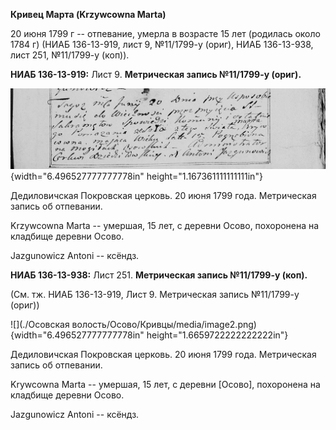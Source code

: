 **Кривец Марта (Krzywcowna Marta)**

20 июня 1799 г -- отпевание, умерла в возрасте 15 лет (родилась около
1784 г) (НИАБ 136-13-919, лист 9, №11/1799-у (ориг), НИАБ 136-13-938,
лист 251, №11/1799-у (коп)).

**НИАБ 136-13-919:** Лист 9. **Метрическая запись №11/1799-у (ориг).**

![](./media/53d488bada13ce046048dab2eae22576d9acb909.png){width="6.496527777777778in"
height="1.167361111111111in"}

Дедиловичская Покровская церковь. 20 июня 1799 года. Метрическая запись
об отпевании.

Krzywcowna Marta -- умершая, 15 лет, с деревни Осово, похоронена на
кладбище деревни Осово.

Jazgunowicz Antoni -- ксёндз.

**НИАБ 136-13-938:** Лист 251. **Метрическая запись №11/1799-у (коп).**

(См. тж. НИАБ 136-13-919, Лист 9. Метрическая запись №11/1799-у (ориг))

![](./Осовская волость/Осово/Кривцы/media/image2.png){width="6.496527777777778in"
height="1.6659722222222222in"}

Дедиловичская Покровская церковь. 20 июня 1799 года. Метрическая запись
об отпевании.

Krywcowna Marta -- умершая, 15 лет, с деревни \[Осово\], похоронена на
кладбище деревни Осово.

Jazgunowicz Antoni -- ксёндз.
